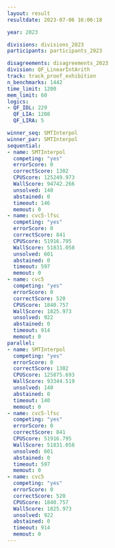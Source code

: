 ```yaml
---
layout: result
resultdate: 2023-07-06 16:06:18

year: 2023

divisions: divisions_2023
participants: participants_2023

disagreements: disagreements_2023
division: QF_LinearIntArith
track: track_proof_exhibition
n_benchmarks: 1442
time_limit: 1200
mem_limit: 60
logics:
- QF_IDL: 229
  QF_LIA: 1208
  QF_LIRA: 5

winner_seq: SMTInterpol
winner_par: SMTInterpol
sequential:
- name: SMTInterpol
  competing: "yes"
  errorScore: 0
  correctScore: 1302
  CPUScore: 125249.973
  WallScore: 94742.266
  unsolved: 140
  abstained: 0
  timeout: 146
  memout: 0
- name: cvc5-lfsc
  competing: "yes"
  errorScore: 0
  correctScore: 841
  CPUScore: 51916.795
  WallScore: 51831.058
  unsolved: 601
  abstained: 0
  timeout: 597
  memout: 0
- name: cvc5
  competing: "yes"
  errorScore: 0
  correctScore: 520
  CPUScore: 1840.757
  WallScore: 1825.973
  unsolved: 922
  abstained: 0
  timeout: 914
  memout: 0
parallel:
- name: SMTInterpol
  competing: "yes"
  errorScore: 0
  correctScore: 1302
  CPUScore: 125875.693
  WallScore: 93344.519
  unsolved: 140
  abstained: 0
  timeout: 140
  memout: 0
- name: cvc5-lfsc
  competing: "yes"
  errorScore: 0
  correctScore: 841
  CPUScore: 51916.795
  WallScore: 51831.058
  unsolved: 601
  abstained: 0
  timeout: 597
  memout: 0
- name: cvc5
  competing: "yes"
  errorScore: 0
  correctScore: 520
  CPUScore: 1840.757
  WallScore: 1825.973
  unsolved: 922
  abstained: 0
  timeout: 914
  memout: 0
---
```

